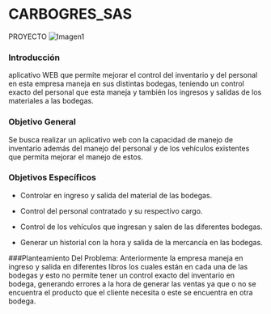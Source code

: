 # CARBOGRES_SAS
PROYECTO 
![Imagen1](https://user-images.githubusercontent.com/80849458/130134744-0db27705-9130-40dc-8787-3ff4209f684d.png)


### Introducción
aplicativo WEB que permite mejorar el control del inventario 
y del personal  en esta empresa maneja en sus distintas bodegas,
teniendo un control exacto del personal que esta maneja y también los ingresos y
salidas de los materiales a las bodegas.

### Objetivo General 
Se busca realizar un aplicativo web con la capacidad de manejo de inventario además del manejo del personal y de los vehículos existentes que permita mejorar el manejo de estos.

### Objetivos Específicos
-  Controlar en ingreso y salida del material de las bodegas.

- Control del personal contratado y su respectivo cargo.

- Control de los vehículos que ingresan y salen de las diferentes bodegas.

- Generar un historial con la hora y salida de la mercancía en las bodegas.

###Planteamiento Del Problema:
Anteriormente la empresa maneja en ingreso y salida en diferentes libros los cuales
están en cada una de las bodegas y esto no permite tener un control exacto del
inventario en bodega, generando errores a la hora de generar las ventas ya que o
no se encuentra el producto que el cliente necesita o este se encuentra en otra
bodega.
